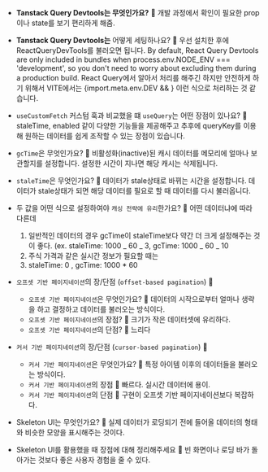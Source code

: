 - **Tanstack Query Devtools는 무엇인가요?** 🍠
  개발 과정에서 확인이 필요한 prop이나 state를 보기 편리하게 해줌.
- **Tanstack Query Devtools는** 어떻게 세팅하나요? 🍠
  우선 설치한 후에 ReactQueryDevTools를 불러오면 됩니다.
  By default, React Query Devtools are only included in bundles when process.env.NODE_ENV === 'development', so you don't need to worry about excluding them during a production build.
  React Query에서 알아서 처리를 해주긴 하지만 안전하게 하기 위해서 VITE에서는
  {import.meta.env.DEV && <ReactQueryDevtools />} 이런 식으로 처리하는 것 같습니다.

- `useCustomFetch` 커스텀 훅과 비교했을 떄 `useQuery`는 어떤 장점이 있나요? 🍠
  staleTime, enabled 같이 다양한 기능들을 제공해주고 추후에 queryKey를 이용해 원하는 데이터를 쉽게 조작할 수 있는 장점이 있습니다.

- `gcTime`은 무엇인가요? 🍠
  비활성화(inactive)된 캐시 데이터를 메모리에 얼마나 보관할지를 설정합니다. 설정한 시간이 지나면 해당 캐시는 삭제됩니다.
- `staleTime`은 무엇인가요? 🍠
  데이터가 stale상태로 바뀌는 시간을 설정합니다. 데이터가 stale상태가 되면 해당 데이터를 필요로 할 때 데이터를 다시 불러옵니다.
- 두 값을 어떤 식으로 설정하여야 `캐싱 전략에 유리`한가요? 🍠
  어떤 데이터냐에 따라 다른데

  1. 일반적인 데이터의 경우 gcTime이 staleTime보다 약간 더 크게 설정해주는 것이 좋다. (ex. staleTime: 1000 _ 60 _ 3, gcTime: 1000 _ 60 _ 10
  2. 주식 가격과 같은 실시간 정보가 필요할 때는
  3. staleTime: 0 , gcTime: 1000 \* 60

- `오프셋 기반 페이지네이션`의 장/단점 (`offset-based pagination`) 🍠
  - `오프셋 기반 페이지네이션`은 무엇인가요? 🍠
    데이터의 시작으로부터 얼마나 생략을 하고 결정하고 데이터를 불러오는 방식이다.
  - `오프셋 기반 페이지네이션`의 장점? 🍠
    크기가 작은 데이터셋에 유리하다.
  - `오프셋 기반 페이지네이션`의 단점? 🍠
    느리다
- `커서 기반 페이지네이션`의 장/단점 (`cursor-based pagination`) 🍠

  - `커서 기반 페이지네이션`은 무엇인가요? 🍠
    특정 아이템 이후의 데이터들을 불러오는 방식이다.
  - `커서 기반 페이지네이션`의 장점 🍠
    빠르다. 실시간 데이터에 용이.
  - `커서 기반 페이지네이션`의 단점 🍠
    구현이 오프셋 기반 페이지네이션보다 복잡하다.

- Skeleton UI는 무엇인가요? 🍠
  실제 데이터가 로딩되기 전에 들어올 데이터의 형태와 비슷한 모양을 표시해주는 것이다.
- Skeleton UI를 활용했을 때 장점에 대해 정리해주세요 🍠
  빈 화면이나 로딩 바가 돌아가는 것보다 좋은 사용자 경험을 줄 수 있다.
